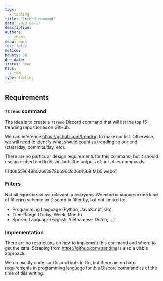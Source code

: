 ```yaml
---
tags:
  - tooling
title: "?trend command"
date: 2023-08-17
description:
authors:
  - thanh
menu: earn
toc: false
notice:
bounty: 60
due_date:
status: Open
PICs:
  - tom
type: tooling
---
```

## Requirements

### `?trend` command

The idea is to create a `?trend` Discord command that will list the top 15 trending repositories on GitHub.

We can reference https://github.com/trending to make our list. Otherwise, we will need to identify what should count as trending on our end (stars/day, commits/day, etc).

There are no particular design requirements for this command, but it should use an embed and look similar to the outputs of our other commands.

![[d0b559649b02683978bb96cfc06b1569_MD5.webp]]

### Filters

Not all repositories are relevant to everyone. We need to support some kind of filtering scheme on Discord to filter by, but not limited to:

- Programming Language (Python, JavaScript, Go)
- Time Range (Today, Week, Month)
- Spoken Language (English, Vietnamese, Dutch, …)

### Implementation

There are no restrictions on how to implement this command and where to get the data. Scraping from  https://github.com/trending is also a viable approach.

We do mostly code our Discord bots in Go, but there are no hard requirements in programming language for this Discord command as of the time of this writing.
